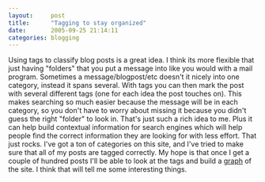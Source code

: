 ```yaml
---
layout:     post
title:      "Tagging to stay organized"
date:       2005-09-25 21:14:11
categories: blogging
---
```

Using tags to classify blog posts is a great idea. I think its more flexible that just having "folders" that you put a message into like you would with a mail program. Sometimes a message/blogpost/etc doesn't it nicely into one category, instead it spans several. With tags you can then mark the post with several different tags (one for each idea the post touches on). This makes searching so much easier because the message will be in each category, so you don't have to worry about missing it because you didn't guess the right "folder" to look in. That's just such a rich idea to me. Plus it can help build contextual information for search engines which will help people find the correct information they are looking for with less effort. That just rocks. I've got a ton of categories on this site, and I've tried to make sure that all of my posts are tagged correctly. My hope is that once I get a couple of hundred posts I'll be able to look at the tags and build a [graph](http://en.wikipedia.org/wiki/Graph_theory) of the site. I think that will tell me some interesting things.
